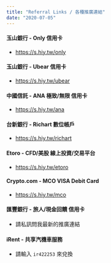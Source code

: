 ```yaml
---
title: "Referral Links / 各種推廣連結"
date: "2020-07-05"
---
```


#### 玉山銀行 - Only 信用卡

* https://s.hiy.tw/only

#### 玉山銀行 - Ubear 信用卡

* https://s.hiy.tw/ubear

#### 中國信託 - ANA 極致/無限 信用卡

* https://s.hiy.tw/ana

#### 台新銀行 - Richart 數位帳戶

* https://s.hiy.tw/richart

#### Etoro - CFD/美股 線上投資/交易平台

* https://s.hiy.tw/etoro

#### Crypto.com - MCO VISA Debit Card

* https://s.hiy.tw/mco

#### 匯豐銀行 - 旅人/現金回饋 信用卡

* 請私訊問我最新的推廣連結

#### iRent - 共享汽機車服務

* 請輸入 `ir422253` 來兌換



